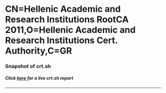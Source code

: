 # CN=Hellenic Academic and Research Institutions RootCA 2011,O=Hellenic Academic and Research Institutions Cert. Authority,C=GR
### Snapshot of crt.sh
##### Click [here](https://crt.sh/?q=Serial_06518A5A1806CD08) for a live crt.sh report

---
